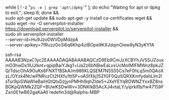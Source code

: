 while [ ! -z "`ps -e | grep 'apt\|dpkg'`" ]; do echo "Waiting for apt or dpkg to exit."; sleep 6; done && \
sudo apt-get update && sudo apt-get -y install ca-certificates wget && \
sudo wget -nv -O serverpilot-installer https://download.serverpilot.io/serverpilot-installer && \
sudo sh serverpilot-installer \
--server-id=Hu9Jzo0WVDpMdzpA \
--server-apikey=7fRuzz0o3i6q6Khp4zlBOpe9KXJdqmOiew8yN3yKYfA



ssh-rsa AAAAB3NzaC1yc2EAAAADAQABAAABAQCzD9Eb9CmJzXCBYhJV55iJZouxmO3hwDx1lUJIknt+qpipBaiYJkg1+lJa2z6bNBwEaLvxUcMoIMIFMWnz8pkJZQ/TdscOhA9OuKs6FNXTfBSkA/m986KLQSEM7N5S55Cs7eF0hLq5m0QAoXzL/OYzk4Nr/wPNRvzCt2HXfu1tt5P+oA5fXkj15ZfGF0QuSQRXKmfydahLlm2lsTsr9piSWaWIeBaiHGtQtxDzjynPMHh9qhZIde5+JXeYEYqROWNZYxx8Z8nsBGKpQWMk2ZQF+BUwKSDwWv+3DNKlkB5AcXJ4vtaLY/yiprkIfb/fw47159FZxn0E1wB62gaKaAll redefin3d@Ralphs-MBP
